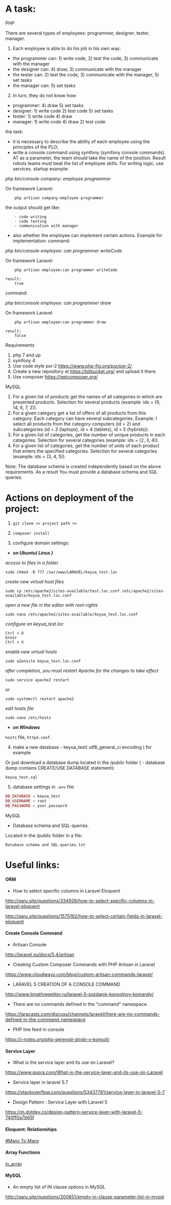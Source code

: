 A task:
=======
PHP

There are several types of employees: programmer, designer, tester, manager.

1. Each employee is able to do his job in his own way:
- the programmer can: 1) write code, 2) test the code, 3) communicate with the manager
- the designer can: 4) draw, 3) communicate with the manager
- the tester can: 2) test the code, 3) communicate with the manager, 5) set tasks
- the manager can: 5) set tasks

2. In turn, they do not know how:
- programmer: 4) draw 5) set tasks
- designer: 1) write code 2) test code 5) set tasks
- tester: 1) write code 4) draw
- manager: 1) write code 4) draw 2) test code

the task:
- it is necessary to describe the ability of each employee using the principles of the PLO;
- write a console command using symfony (symfony console commands). AT
as a parameter, the team should take the name of the position. Result robots
teams must beat the list of employee skills. For writing logic, use services.
	startup example:
	
_php bin/console company: employee programmer_ 

On framework Laravel:
        
        php artisan company:employee programmer
        		
the output should get like:

		- code writing
		- code testing
		- communication with manager
		
- also whether the employee can implement certain actions. Example for
implementation:
command: 

_php bin/console employee: can programmer writeCode_ 

On framework Laravel:
        
        php artisan employee:can programmer writeCode        
        
	result:
		true

command: 

_php bin/console employee: can programmer draw_ 
		
On framework Laravel:
        
        php artisan employee:can programmer draw
		
	result:
		false

Requirements
1. php 7 and up
2. symfony 4
2. Use code style psr-2 https://www.php-fig.org/psr/psr-2/
3. Create a new repository at https://bitbucket.org/ and upload it there.
4. Use composer https://getcomposer.org/


MySQL

1. For a given list of products get the names of all categories in which are presented
products.
	Selection for several products (example: ids = (9, 14, 6, 7, 2)).
2. For a given category get a list of offers of all products from this category.
Each category can have several subcategories.
	Example:
	I select all products from the category computers (id = 2) and subcategories (id = 3 (laptops),
	id = 4 (tablets), id = 5 (hybrids)).
3. For a given list of categories, get the number of unique products in each
categories.
	Selection for several categories (example: ids = (2, 3, 4)).
4. For a given list of categories, get the number of units of each product that
enters the specified categories.
	Selection for several categories (example: ids = (3, 4, 5)).

Note:
The database schema is created independently based on the above requirements. As a result
You must provide a database schema and SQL queries.

Actions on deployment of the project:
=====================================

1. `git clone << project path >>`

2. `сomposer install`

3. configure domain settings:

* ***on Ubuntu( Linux )***

_access to files in a folder_

`sudo chmod -R 777 /var/www/LARAVEL/keyua_test.loc` 
	
_create new virtual host files_
	
`sudo cp /etc/apache2/sites-available/test.loc.conf /etc/apache2/sites-available/keyua_test.loc.conf`

_open a new file in the editor with root-rights_
	
`sudo nano /etc/apache2/sites-available/keyua_test.loc.conf`
		
_configure on keyua_test.loc_  
```
Ctrl + O
Enter 
Ctrl + X
```
_enable new virtual hosts_	
	
`sudo a2ensite keyua_test.loc.conf`	
				
_after completion, you must restart Apache for the changes to take effect_

`sudo service apache2 restart`

_or_
				
`sudo systemctl restart apache2`

_edit hosts file_

`sudo nano /etc/hosts`
  
* ***on Windows***
 
`hosts` file, `httpd.conf`.


4. make a new database - keyua_test( utf8_general_ci encoding ) for example 

Or just download a database dump located in the /public folder
( - database dump contains CREATE/USE DATABASE statement):

`keyua_test.sql`


5. database settings in `.env` file:

```php
DB_DATABASE = keyua_test
DB_USERNAME = root
DB_PASSWORD = your_password
```

MySQL

- Database schema and SQL-queries.

Located in the /public folder in a file:

`Database schema and SQL-queries.txt`
	

Useful links:
=============

#### ORM

* How to select specific columns in Laravel Eloquent

<http://qaru.site/questions/334928/how-to-select-specific-columns-in-laravel-eloquent>

<http://qaru.site/questions/1575192/how-to-select-certain-fields-in-laravel-eloquent>

#### Create Console Command

* Artisan Console

<http://laravel.su/docs/5.4/artisan>

* Creating Custom Composer Commands with PHP Artisan in Laravel

<https://www.cloudways.com/blog/custom-artisan-commands-laravel/>

* LARAVEL 5 CREATION OF A CONSOLE COMMAND 

<http://www.itmathrepetitor.ru/laravel-5-sozdanie-konsolnoy-komandy/>

* There are no commands defined in the "command" namespace.

<https://laracasts.com/discuss/channels/laravel/there-are-no-commands-defined-in-the-command-namespace>

* PHP line feed in console

<https://i-notes.org/php-perevod-stroki-v-konsoli/>

#### Service Layer

* What is the service layer and its use on Laravel?

<https://www.quora.com/What-is-the-service-layer-and-its-use-on-Laravel>

* Service layer in laravel 5.7

<https://stackoverflow.com/questions/53437781/service-layer-in-laravel-5-7>

* Design Pattern : Service Layer with Laravel 5

<https://m.dotdev.co/design-pattern-service-layer-with-laravel-5-740ff0a7b65f>

#### Eloquent: Relationships

[#Many To Many](https://laravel.com/docs/5.4/eloquent-relationships#many-to-many)

#### Array Functions

[in_array](http://www.php.su/in_array)

#### MySQL

* An empty list of IN clause options in MySQL

<http://qaru.site/questions/200851/empty-in-clause-parameter-list-in-mysql>